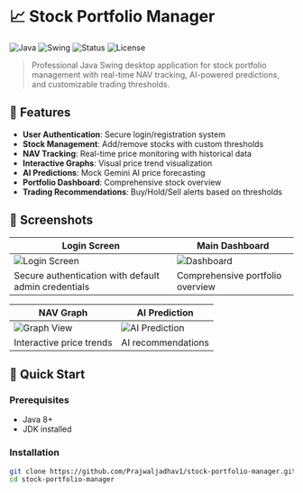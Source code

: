 # 📈 Stock Portfolio Manager

![Java](https://img.shields.io/badge/Java-8%2B-orange)
![Swing](https://img.shields.io/badge/GUI-Swing-blue)
![Status](https://img.shields.io/badge/Status-Production%20Ready-green)
![License](https://img.shields.io/badge/License-Educational-lightgrey)

> Professional Java Swing desktop application for stock portfolio management with real-time NAV tracking, AI-powered predictions, and customizable trading thresholds.

## 🌟 Features

- **User Authentication**: Secure login/registration system
- **Stock Management**: Add/remove stocks with custom thresholds
- **NAV Tracking**: Real-time price monitoring with historical data
- **Interactive Graphs**: Visual price trend visualization
- **AI Predictions**: Mock Gemini AI price forecasting
- **Portfolio Dashboard**: Comprehensive stock overview
- **Trading Recommendations**: Buy/Hold/Sell alerts based on thresholds

## 📸 Screenshots

| Login Screen | Main Dashboard |
|--------------|----------------|
| ![Login Screen](./screenshots/login-screen.png) | ![Dashboard](./screenshots/dashboard.jpg) |
| Secure authentication with default admin credentials | Comprehensive portfolio overview |

| NAV Graph | AI Prediction |
|-----------|---------------|
| ![Graph View](./screenshots/nav-graph.jpg) | ![AI Prediction](./screenshots/ai-prediction.jpg) |
| Interactive price trends | AI recommendations |

## 🚀 Quick Start

### Prerequisites
- Java 8+
- JDK installed

### Installation
```bash
git clone https://github.com/Prajwaljadhav1/stock-portfolio-manager.git
cd stock-portfolio-manager
